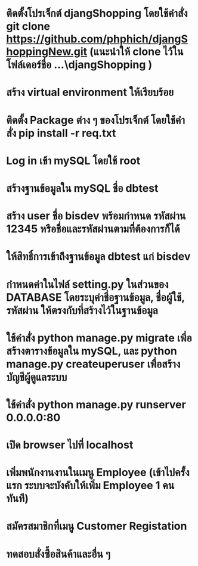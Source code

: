 # ติดตั้งโปรเจ็กต์ djangShopping โดยใช้คำสั่ง git clone https://github.com/phphich/djangShoppingNew.git (แนะนำให้ clone ไว้ในโฟล์เดอร์ชื่อ ...\djangShopping ) 
# สร้าง virtual environment ให้เรียบร้อย
# ติดตั้ง Package ต่าง ๆ ของโปรเจ็กต์ โดยใช้คำสั่ง pip install -r req.txt
# Log in เข้า mySQL โดยใช้ root 
# สร้างฐานข้อมูลใน mySQL ชื่อ dbtest
# สร้าง user ชื่อ bisdev พร้อมกำหนด รหัสผ่าน 12345 หรือชื่อและรหัสผ่านตามที่ต้องการก็ได้ 
# ให้สิทธิ์การเข้าถึงฐานข้อมูล dbtest แก่ bisdev
# กำหนดค่าในไฟล์ setting.py ในส่วนของ DATABASE โดยระบุค่าชื่อฐานข้อมูล, ชื่อผู้ใช้, รหัสผ่าน ให้ตรงกับที่สร้างไว้ในฐานข้อมูล 
# ใช้คำสั่ง  python manage.py migrate เพื่อสร้างตารางข้อมูลใน mySQL,  และ python manage.py createuperuser เพื่อสร้างบัญชีผู้ดูแลระบบ 
# ใช้คำสั่ง python manage.py runserver 0.0.0.0:80
# เปิด browser ไปที่ localhost
# เพิ่มพนักงานงานในเมนู Employee (เข้าไปครั้งแรก ระบบจะบังคับให้เพิ่ม Employee 1 คน ทันที)
# สมัครสมาชิกที่เมนู Customer Registation
# ทดสอบสั่งซื้อสินค้าและอื่น ๆ
